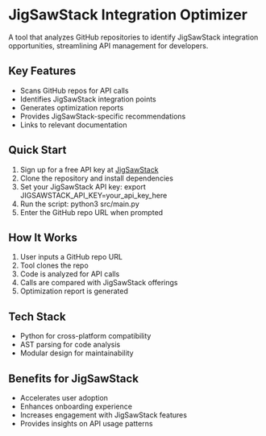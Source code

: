 # JigSawStack Integration Optimizer

A tool that analyzes GitHub repositories to identify JigSawStack integration opportunities, streamlining API management for developers.

## Key Features

- Scans GitHub repos for API calls
- Identifies JigSawStack integration points
- Generates optimization reports
- Provides JigSawStack-specific recommendations
- Links to relevant documentation

## Quick Start

1. Sign up for a free API key at [JigSawStack](https://www.jigsawstack.com)
2. Clone the repository and install dependencies
3. Set your JigSawStack API key:
    export JIGSAWSTACK_API_KEY=your_api_key_here
4. Run the script:
    python3 src/main.py
5. Enter the GitHub repo URL when prompted

## How It Works

1. User inputs a GitHub repo URL
2. Tool clones the repo
3. Code is analyzed for API calls
4. Calls are compared with JigSawStack offerings
5. Optimization report is generated

## Tech Stack

- Python for cross-platform compatibility
- AST parsing for code analysis
- Modular design for maintainability

## Benefits for JigSawStack

- Accelerates user adoption
- Enhances onboarding experience
- Increases engagement with JigSawStack features
- Provides insights on API usage patterns
